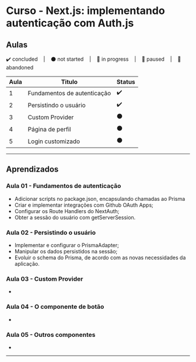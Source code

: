 # Curso - Next.js: implementando autenticação com Auth.js

## Aulas
<p>
  ✔️ concluded &nbsp;&nbsp;&nbsp;|&nbsp;&nbsp;&nbsp;
  ⚫ not started &nbsp;&nbsp;&nbsp;|&nbsp;&nbsp;&nbsp;
  🔵 in progress &nbsp;&nbsp;&nbsp;|&nbsp;&nbsp;&nbsp;
  🔶 paused &nbsp;&nbsp;&nbsp;|&nbsp;&nbsp;&nbsp;
  🔴 abandoned 
</p>

| Aula | Titulo | Status |
| --- | --- | --- |
| 1 | Fundamentos de autenticação | ✔️ |
| 2 | Persistindo o usuário | ✔️ |
| 3 | Custom Provider | ⚫ |
| 4 | Página de perfil | ⚫ |
| 5 | Login customizado | ⚫ |

---

## Aprendizados

### Aula 01 - Fundamentos de autenticação
<ul>
  <li>Adicionar scripts no package.json, encapsulando chamadas ao Prisma</li>
  <li>Criar e implementar integrações com Github OAuth Apps;</li>
  <li>Configurar os Route Handlers do NextAuth;</li>
  <li>Obter a sessão do usuário com getServerSession.</li>
</ul>

### Aula 02 - Persistindo o usuário
<ul>
  <li>Implementar e configurar o PrismaAdapter;</li>
  <li>Manipular os dados persistidos na sessão;</li>
  <li>Evoluir o schema do Prisma, de acordo com as novas necessidades da aplicação.</li>
</ul>

### Aula 03 - Custom Provider
<ul>
  <li></li>
</ul>

### Aula 04 - O componente de botão
<ul>
  <li></li>
</ul>

### Aula 05 - Outros componentes
<ul>
  <li></li>
</ul>

---

<!-- ## 🎯 Projeto desenvolvido
Este é o screenshot do projeto que foi desenvolvido durante o curso:

<p align="center">
  <img alt="Miniatura da imagem do projeto"src="../../.github/thumbs/preview.jpg">
</p> -->